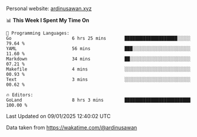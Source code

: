 Personal website: [ardinusawan.xyz](https://ardinusawan.xyz)

<!--START_SECTION:waka-->
📊 **This Week I Spent My Time On** 

```text
💬 Programming Languages: 
Go                       6 hrs 25 mins       ████████████████████░░░░░   79.64 % 
YAML                     56 mins             ███░░░░░░░░░░░░░░░░░░░░░░   11.60 % 
Markdown                 34 mins             ██░░░░░░░░░░░░░░░░░░░░░░░   07.21 % 
Makefile                 4 mins              ░░░░░░░░░░░░░░░░░░░░░░░░░   00.93 % 
Text                     3 mins              ░░░░░░░░░░░░░░░░░░░░░░░░░   00.62 % 

🔥 Editors: 
GoLand                   8 hrs 3 mins        █████████████████████████   100.00 % 
```


 Last Updated on 09/01/2025 12:40:02 UTC
<!--END_SECTION:waka-->
Data taken from https://wakatime.com/@ardinusawan
